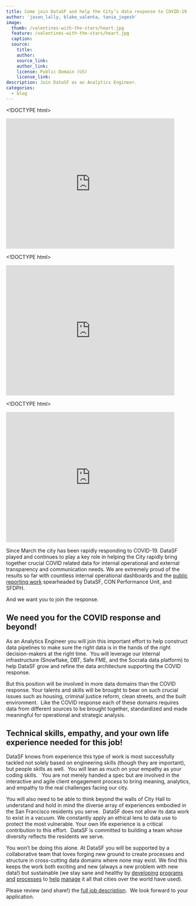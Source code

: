```yaml
---
title: Come join DataSF and help the City’s data response to COVID-19
author: 'jason_lally, blake_valenta, tania_jogesh'
image:
  thumb: /valentines-with-the-stars/heart.jpg
  feature: /valentines-with-the-stars/heart.jpg
  caption:
  source:
    title:
    author:
    source_link:
    author_link:
    license: Public Domain (US)
    license_link:
description: Join DataSF as an Analytics Engineer.
categories:
  - blog
---
```


&lt;\!DOCTYPE html&gt;

<iframe width="460" height="355" src="https://app.powerbigov.us/view?r=eyJrIjoiZWQ1NjQzZTEtNTQ2Ni00OGM2LWE1NGQtMjJmY2RmNGEyNWE4IiwidCI6IjIyZDVjMmNmLWNlM2UtNDQzZC05YTdmLWRmY2MwMjMxZjczZiJ9&amp;filterPaneEnabled=false&amp;navContentPaneEnabled=false" frameborder="0" allowfullscreen="true"></iframe>

&lt;\!DOCTYPE html&gt;

<iframe width="460" height="355" src="https://app.powerbigov.us/view?r=eyJrIjoiODIwNTgzZjMtY2RjMi00YjEwLTg3OWItMDVkNTc5ZjViNmU1IiwidCI6IjIyZDVjMmNmLWNlM2UtNDQzZC05YTdmLWRmY2MwMjMxZjczZiJ9&amp;filterPaneEnabled=false&amp;navContentPaneEnabled=false" frameborder="0" allowfullscreen="true"></iframe>

&lt;\!DOCTYPE html&gt;

<iframe width="460" height="355" src="https://app.powerbigov.us/view?r=eyJrIjoiYTRiODMzZTktOWQ3Zi00ZTNkLTgzOTItYjU1NDM2YWUwNTNlIiwidCI6IjIyZDVjMmNmLWNlM2UtNDQzZC05YTdmLWRmY2MwMjMxZjczZiJ9&amp;filterPaneEnabled=false&amp;navContentPaneEnabled=false" frameborder="0" allowfullscreen="true"></iframe>

Since March the city has been rapidly responding to COVID-19. DataSF played and continues to play a key role in helping the City rapidly bring together crucial COVID related data for internal operational and external transparency and communication needs. We are extremely proud of the results so far with countless internal operational dashboards and the [public reporting work](https://datasf.org/covid19) spearheaded by DataSF, CON Performance Unit, and SFDPH.

And we want you to join the response.

## **We need you for the COVID response and beyond\!**

As an Analytics Engineer you will join this important effort to help construct data pipelines to make sure the right data is in the hands of the right decision-makers at the right time.&nbsp; You will leverage our internal infrastructure (Snowflake, DBT, Safe FME, and the Socrata data platform) to help DataSF grow and refine the data architecture supporting the COVID response.

But this position will be involved in more data domains than the COVID response. Your talents and skills will be brought to bear on such crucial issues such as housing, criminal justice reform, clean streets, and the built environment.&nbsp; Like the COVID response each of these domains requires data from different sources to be brought together, standardized and made meaningful for operational and strategic analysis.

## **Technical skills, empathy, and your own life experience needed for this job\!**

DataSF knows from experience this type of work is most successfully tackled not solely based on engineering skills (though they are important), but people skills as well.&nbsp; You will lean as much on your empathy as your coding skills. &nbsp; You are not merely handed a spec but are involved in the interactive and agile client engagement process to bring meaning, analytics, and empathy to the real challenges facing our city.

You will also need to be able to think beyond the walls of City Hall to understand and hold in mind the diverse array of experiences embodied in the San Francisco residents you serve.&nbsp; DataSF does not allow its data work to exist in a vacuum. We constantly apply an ethical lens to data use to protect the most vulnerable. Your own life experience is a critical contribution to this effort.&nbsp; DataSF is committed to building a team whose diversity reflects the residents we serve.&nbsp;&nbsp;

You won’t be doing this alone. At DataSF you will be supported by a collaborative team that loves forging new ground to create processes and structure in cross-cutting data domains where none may exist. We find this keeps the work both exciting and new (always a new problem with new data\!) but sustainable (we stay sane and healthy by [developing](https://datasf.org/blog/part-1-datasfs-operating-manual-for-open-data/) [programs](https://datasf.org/blog/part-1-how-to-solicit-and-select-data-science-projects/) [and](https://datasf.org/blog/4-steps-to-manage-privacy-and-de-identification-for-your-open-data-program/) [processes](https://datasf.org/blog/how-to-ensure-quality-data/)&nbsp;to [help](https://datasf.org/blog/4-steps-to-manage-security-risks-with-open-data/) [manage](https://datasf.org/blog/5-ways-to-scale-mountain-of-data/) it all that cities over the world have used).

Please review (and share\!) the [full job description](https://datasf.org/join-us/).&nbsp; We look forward to your application.